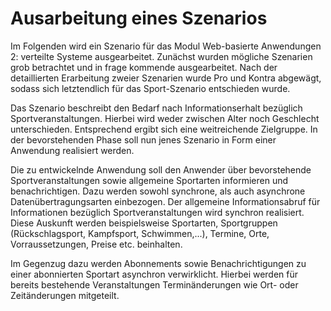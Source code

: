 Ausarbeitung eines Szenarios
===========


Im Folgenden wird ein Szenario für das Modul Web-basierte Anwendungen 2: verteilte Systeme ausgearbeitet. Zunächst wurden mögliche Szenarien grob betrachtet und in frage kommende ausgearbeitet. Nach der detaillierten Erarbeitung zweier Szenarien wurde Pro und Kontra abgewägt, sodass sich letztendlich für das Sport-Szenario entschieden wurde.

Das Szenario beschreibt den Bedarf nach Informationserhalt bezüglich Sportveranstaltungen. Hierbei wird weder zwischen Alter noch Geschlecht unterschieden. Entsprechend ergibt sich eine weitreichende Zielgruppe. In der bevorstehenden Phase soll nun jenes Szenario in Form einer Anwendung realisiert werden. 

Die zu entwickelnde Anwendung soll den Anwender über bevorstehende Sportveranstaltungen sowie allgemeine Sportarten informieren und benachrichtigen. 
Dazu werden sowohl synchrone, als auch asynchrone Datenübertragungsarten einbezogen.
Der allgemeine Informationsabruf für Informationen bezüglich Sportveranstaltungen wird synchron realisiert. Diese Auskunft werden beispielsweise Sportarten, Sportgruppen (Rückschlagsport, Kampfsport, Schwimmen,...), Termine, Orte, Vorraussetzungen, Preise etc. beinhalten.

Im Gegenzug dazu werden Abonnements sowie Benachrichtigungen zu einer abonnierten Sportart asynchron verwirklicht. Hierbei werden für bereits bestehende Veranstaltungen Terminänderungen wie Ort- oder Zeitänderungen mitgeteilt.  

